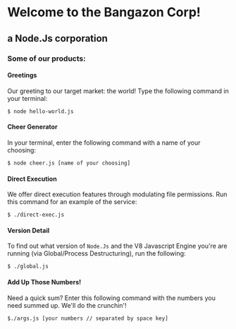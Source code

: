 # Welcome to the Bangazon Corp!
## a  Node.Js  corporation

### Some of our products:

#### Greetings
Our greeting to our target market: the world!
Type the following command in your terminal:
```
$ node hello-world.js
```

#### Cheer Generator
In your terminal, enter the following command with a name of your choosing:
```
$ node cheer.js [name of your choosing]
```

#### Direct Execution
We offer direct execution features through modulating file permissions.
Run this command for an example of the service:
```
$ ./direct-exec.js
```

#### Version Detail
To find out what version of `Node.Js` and the V8 Javascript Engine you're are running (via Global/Process Destructuring), run the following:
```
$ ./global.js
```

#### Add Up Those Numbers!
Need a quick sum? Enter this following command with the numbers you need summed up.
We'll do the crunchin'!
```
$./args.js [your numbers // separated by space key]
```


